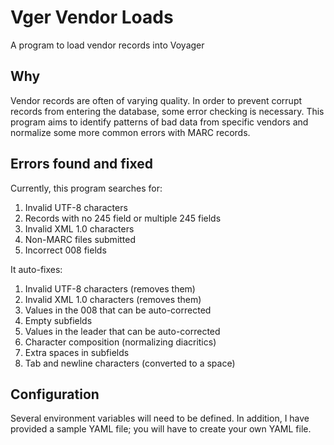# Vger Vendor Loads
A program to load vendor records into Voyager

## Why
Vendor records are often of varying quality. In order to prevent corrupt records from entering the database, some error checking is necessary. This program aims to identify patterns of bad data from specific vendors and normalize some more common errors with MARC records.

## Errors found and fixed
Currently, this program searches for:

1. Invalid UTF-8 characters
2. Records with no 245 field or multiple 245 fields
3. Invalid XML 1.0 characters
4. Non-MARC files submitted
5. Incorrect 008 fields

It auto-fixes:

1. Invalid UTF-8 characters (removes them)
2. Invalid XML 1.0 characters (removes them)
3. Values in the 008 that can be auto-corrected
4. Empty subfields
5. Values in the leader that can be auto-corrected
6. Character composition (normalizing diacritics)
7. Extra spaces in subfields
8. Tab and newline characters (converted to a space)

## Configuration
Several environment variables will need to be defined. In addition, I have provided a sample YAML file; you will have to create your own YAML file.
